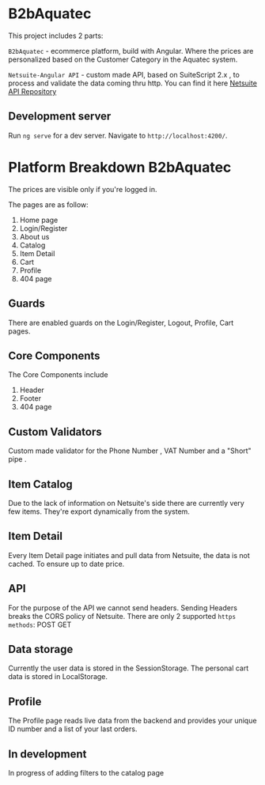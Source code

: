 # B2bAquatec

This project includes 2 parts:

`B2bAquatec` - ecommerce platform, build with Angular. Where the prices are personalized based on the Customer Category in the Aquatec system.

`Netsuite-Angular API` - custom made API, based on SuiteScript 2.x , to process and validate the data coming thru http. You can find it here <a href="https://github.com/Sondbg/Netsuite-Angular-API">Netsuite API Repository<a>

## Development server

Run `ng serve` for a dev server. Navigate to `http://localhost:4200/`.

 # Platform Breakdown B2bAquatec
 
 The prices are visible only if you're logged in. 

 The pages are as follow:
 <ol>
<li>Home page </li>
<li>Login/Register </li>
<li>About us </li>
<li>Catalog </li>
<li> Item Detail</li>
<li>Cart </li>
<li>Profile</li>
<li>404 page </li>
 </ol>

 ## Guards

 There are enabled guards on the Login/Register, Logout, Profile, Cart pages.

 ## Core Components

 The Core Components include

  <ol>
<li>Header </li>
<li>Footer </li>
<li>404 page </li>
 </ol>

 ## Custom Validators

 Custom made validator for the Phone Number , VAT Number and a "Short" pipe .

## Item Catalog
Due to the lack of information on Netsuite's side there are currently very few items. 
They're export dynamically from the system.

## Item Detail
Every Item Detail page initiates and pull data from Netsuite, the data is not cached. To ensure up to date price.

## API 
For the purpose of the API we cannot send headers. Sending Headers breaks the CORS policy of Netsuite.
There are only 2 supported `https methods`:
POST
GET

## Data storage

Currently the user data is stored in the SessionStorage.
The personal cart data is stored in LocalStorage.

## Profile

The Profile page reads live data from the backend and provides your unique ID number and a list of your last orders.
 
## In development
In progress of adding filters to the catalog page

